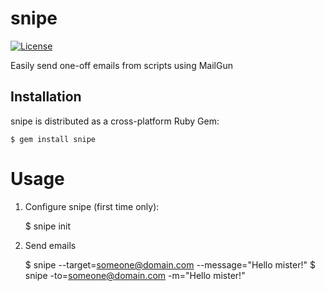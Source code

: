 # snipe

[![License](http://img.shields.io/:license-mit-blue.svg)](https://github.com/fortinmike/snipe/blob/master/LICENSE)

Easily send one-off emails from scripts using MailGun

## Installation

snipe is distributed as a cross-platform Ruby Gem:

    $ gem install snipe

# Usage

1. Configure snipe (first time only):

    $ snipe init

2. Send emails

    $ snipe --target=someone@domain.com --message="Hello mister!"
    $ snipe -to=someone@domain.com -m="Hello mister!"

